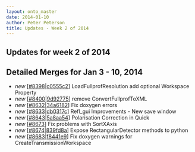 ```yaml
---
layout: onto_master
date: 2014-01-10
author: Peter Peterson
title: Updates - Week 2 of 2014
---
```

Updates for week 2 of 2014
--------------------------

Detailed Merges for Jan 3 - 10, 2014
----------------------------------------------
* <em>new</em> \[[#8398](http://trac.mantidproject.org/mantid/ticket/8398)|[c0555c2](https://github.com/mantidproject/mantid/commit/c0555c235295721387c67937ce81c6194847d2d4)\] LoadFullprofResolution add optional Workspace Property
* <em>new</em> \[[#8400](http://trac.mantidproject.org/mantid/ticket/8400)|[9d92775](https://github.com/mantidproject/mantid/commit/9d92775a74986a60750b943ec9013f932df3f13e)\] remove ConvertFullprofToXML
* <em>new</em> \[[#8632](http://trac.mantidproject.org/mantid/ticket/8632)|[34a6182](https://github.com/mantidproject/mantid/commit/34a61820100e9d3223f09902022ef25f7a6fd353)\] Fix doxygen errors
* <em>new</em> \[[#8633](http://trac.mantidproject.org/mantid/ticket/8633)|[db0317c](https://github.com/mantidproject/mantid/commit/db0317c05036071f338946894b11b073a38178c1)\] Refl_gui Improvements - New save window
* <em>new</em> \[[#8643](http://trac.mantidproject.org/mantid/ticket/8643)|[5a8aa54](https://github.com/mantidproject/mantid/commit/5a8aa54aebd36bee09bddc61bafcd3c0d0232b9e)\] Polarisation Correction in Quick
* <em>new</em> \[[#8673](http://trac.mantidproject.org/mantid/ticket/8673)\] Fix problems with SortXAxis
* <em>new</em> \[[#8674](http://trac.mantidproject.org/mantid/ticket/8674)|[839fd8a](https://github.com/mantidproject/mantid/commit/839fd8af0d1a6940c8dbcc9d94f4fbda49371cfc)\] Expose RectangularDetector methods to python
* <em>new</em> \[[#8683](http://trac.mantidproject.org/mantid/ticket/8683)|[f8441e9](https://github.com/mantidproject/mantid/commit/f8441e997e84b492297258122d75fb07641411a8)\] Fix doxygen warnings for CreateTransmissionWorkspace
